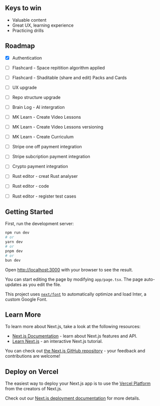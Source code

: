 ## Keys to win
- Valuable content
- Great UX, learning experience
- Practicing drills
## Roadmap
- [x] Authentication
- [ ] Flashcard - Space repitition algorithm applied
- [ ] Flashcard - Shaditable (share and edit) Packs and Cards
- [ ] UX upgrade
- [ ] Repo structure upgrade
- [ ] Brain Log - AI intergration
- [ ] MK Learn - Create Video Lessons
- [ ] MK Learn - Create Video Lessons versioning
- [ ] MK Learn - Create Curriculum
- [ ] Stripe one off payment integration
- [ ] Stripe subcription payment integration
- [ ] Crypto payment integration
- [ ] Rust editor - creat Rust analyser
- [ ] Rust editor - code 
- [ ] Rust editor - register test cases


## Getting Started

First, run the development server:

```bash
npm run dev
# or
yarn dev
# or
pnpm dev
# or
bun dev
```

Open [http://localhost:3000](http://localhost:3000) with your browser to see the result.

You can start editing the page by modifying `app/page.tsx`. The page auto-updates as you edit the file.

This project uses [`next/font`](https://nextjs.org/docs/basic-features/font-optimization) to automatically optimize and load Inter, a custom Google Font.

## Learn More

To learn more about Next.js, take a look at the following resources:

- [Next.js Documentation](https://nextjs.org/docs) - learn about Next.js features and API.
- [Learn Next.js](https://nextjs.org/learn) - an interactive Next.js tutorial.

You can check out [the Next.js GitHub repository](https://github.com/vercel/next.js/) - your feedback and contributions are welcome!

## Deploy on Vercel

The easiest way to deploy your Next.js app is to use the [Vercel Platform](https://vercel.com/new?utm_medium=default-template&filter=next.js&utm_source=create-next-app&utm_campaign=create-next-app-readme) from the creators of Next.js.

Check out our [Next.js deployment documentation](https://nextjs.org/docs/deployment) for more details.
